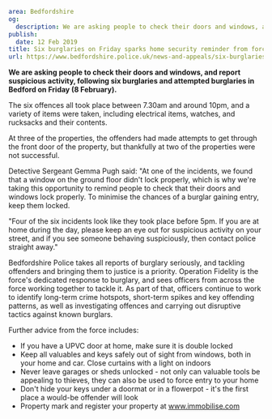 ```yaml
area: Bedfordshire
og:
  description: We are asking people to check their doors and windows, and report suspicious activity, following six burglaries and attempted burglaries in Bedford on Friday (8 February).
publish:
  date: 12 Feb 2019
title: Six burglaries on Friday sparks home security reminder from force
url: https://www.bedfordshire.police.uk/news-and-appeals/six-burglaries-sparks-security-reminder-feb19
```

**We are asking people to check their doors and windows, and report suspicious activity, following six burglaries and attempted burglaries in Bedford on Friday (8 February).**

The six offences all took place between 7.30am and around 10pm, and a variety of items were taken, including electrical items, watches, and rucksacks and their contents.

At three of the properties, the offenders had made attempts to get through the front door of the property, but thankfully at two of the properties were not successful.

Detective Sergeant Gemma Pugh said: "At one of the incidents, we found that a window on the ground floor didn't lock properly, which is why we're taking this opportunity to remind people to check that their doors and windows lock properly. To minimise the chances of a burglar gaining entry, keep them locked.

"Four of the six incidents look like they took place before 5pm. If you are at home during the day, please keep an eye out for suspicious activity on your street, and if you see someone behaving suspiciously, then contact police straight away."

Bedfordshire Police takes all reports of burglary seriously, and tackling offenders and bringing them to justice is a priority. Operation Fidelity is the force's dedicated response to burglary, and sees officers from across the force working together to tackle it. As part of that, officers continue to work to identify long-term crime hotspots, short-term spikes and key offending patterns, as well as investigating offences and carrying out disruptive tactics against known burglars.

Further advice from the force includes:

 * If you have a UPVC door at home, make sure it is double locked
 * Keep all valuables and keys safely out of sight from windows, both in your home and car. Close curtains with a light on indoors
 * Never leave garages or sheds unlocked - not only can valuable tools be appealing to thieves, they can also be used to force entry to your home
 * Don't hide your keys under a doormat or in a flowerpot - it's the first place a would-be offender will look
 * Property mark and register your property at www.immobilise.com
